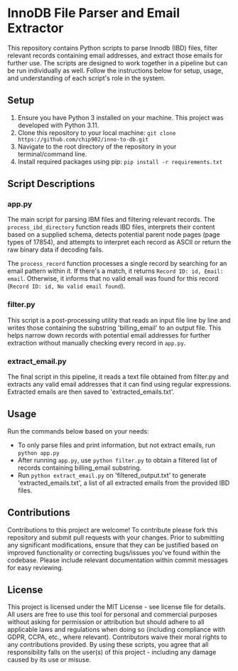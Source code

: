 # InnoDB File Parser and Email Extractor

This repository contains Python scripts to parse Innodb (IBD) files, filter relevant records containing email addresses, and extract those emails for further use. The scripts are designed to work together in a pipeline but can be run individually as well. Follow the instructions below for setup, usage, and understanding of each script's role in the system.

## Setup

1. Ensure you have Python 3 installed on your machine. This project was developed with Python 3.11.
2. Clone this repository to your local machine: `git clone https://github.com/chip902/inno-to-db.git`
3. Navigate to the root directory of the repository in your terminal/command line.
4. Install required packages using pip: `pip install -r requirements.txt`

## Script Descriptions

### app.py

The main script for parsing IBM files and filtering relevant records. The `process_ibd_directory` function reads IBD files, interprets their content based on a supplied schema, detects potential parent node pages (page types of 17854), and attempts to interpret each record as ASCII or return the raw binary data if decoding fails.

The `process_record` function processes a single record by searching for an email pattern within it. If there's a match, it returns `Record ID: id, Email: email`. Otherwise, it informs that no valid email was found for this record (`Record ID: id, No valid email found`).

### filter.py

This script is a post-processing utility that reads an input file line by line and writes those containing the substring 'billing_email' to an output file. This helps narrow down records with potential email addresses for further extraction without manually checking every record in `app.py`.

### extract_email.py

The final script in this pipeline, it reads a text file obtained from filter.py and extracts any valid email addresses that it can find using regular expressions. Extracted emails are then saved to 'extracted_emails.txt'.

## Usage

Run the commands below based on your needs:

-   To only parse files and print information, but not extract emails, run `python app.py`
-   After running `app.py`, use `python filter.py` to obtain a filtered list of records containing billing_email substring.
-   Run `python extract_email.py` on 'filtered_output.txt' to generate 'extracted_emails.txt', a list of all extracted emails from the provided IBD files.

## Contributions

Contributions to this project are welcome! To contribute please fork this repository and submit pull requests with your changes. Prior to submitting any significant modifications, ensure that they can be justified based on improved functionality or correcting bugs/issues you've found within the codebase. Please include relevant documentation within commit messages for easy reviewing.

## License

This project is licensed under the MIT License - see license file for details. All users are free to use this tool for personal and commercial purposes without asking for permission or attribution but should adhere to all applicable laws and regulations when doing so (including compliance with GDPR, CCPA, etc., where relevant). Contributors waive their moral rights to any contributions provided. By using these scripts, you agree that all responsibility falls on the user(s) of this project - including any damage caused by its use or misuse.
